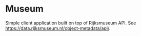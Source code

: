 # Museum

Simple client application built on top of Rijksmuseum API.
See https://data.rijksmuseum.nl/object-metadata/api/.
 
